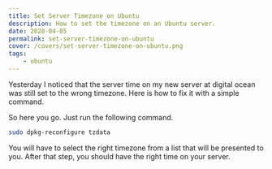 ```yaml
---
title: Set Server Timezone on Ubuntu
description: How to set the timezone on an Ubuntu server.
date: 2020-04-05
permalink: set-server-timezone-on-ubuntu
cover: /covers/set-server-timezone-on-ubuntu.png
tags:
    - ubuntu
---
```


Yesterday I noticed that the server time on my new server at digital ocean was still set to the wrong timezone. Here is how to fix it with a simple command.

<!-- more -->

So here you go. Just run the following command.

```bash
sudo dpkg-reconfigure tzdata
```

You will have to select the right timezone from a list that will be presented to you. After that step, you should have the right time on your server.